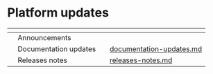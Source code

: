 # Platform updates

<table data-view="cards"><thead><tr><th></th><th></th><th></th><th data-hidden data-card-target data-type="content-ref"></th></tr></thead><tbody><tr><td></td><td>Announcements</td><td></td><td></td></tr><tr><td></td><td>Documentation updates</td><td></td><td><a href="documentation-updates.md">documentation-updates.md</a></td></tr><tr><td></td><td>Releases notes</td><td></td><td><a href="releases-notes.md">releases-notes.md</a></td></tr></tbody></table>
